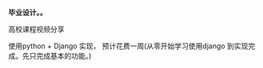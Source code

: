 **毕业设计。。**    


高校课程视频分享     


使用python + Django 实现， 预计花费一周(从零开始学习使用django 到实现完成。先只完成基本的功能。)     

